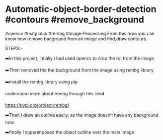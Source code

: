 # Automatic-object-border-detection #contours #remove_background
#opencv #matplotlib #rembg #Image-Processing
From this repo you can know how remove bacground from an image and find,draw contours.

STEPS:-

➡️In this project, intially i had used opencv to crop the roi from the image.

➡️Then removed the the background from the image using rembg library

➡️install the rembg library using pip 

understand more about rembg through this link⬇️

https://pypi.org/project/rembg/

➡️Then I drew an outline easily, as the image doesn’t have any background now.

➡️finally I superimposed the object outline over the main image



